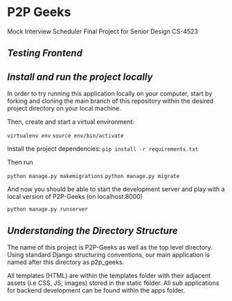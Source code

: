 # P2P Geeks
Mock Interview Scheduler
Final Project for Senior Design CS-4523 

## _Testing Frontend_

## _Install and run the project locally_

In order to try running this application locally on your computer, start
by forking and cloning the main branch of this repository within the desired
project directory on your local machine. 

Then, create and start a virtual environment:

`virtualenv env`
`source env/bin/activate`

Install the project dependencies:
`pip install -r requirements.txt`

Then run

`python manage.py makemigrations`
`python manage.py migrate`

And now you should be able to start the development server and play with a local
version of P2P-Geeks (on localhost:8000)

`python manage.py runserver`
 
## _Understanding the Directory Structure_

The name of this project is P2P-Geeks as well as the top level directory. 
Using standard Django structuring conventions, our main application is
named after this directory as p2p_geeks.

All templates (HTML) are within the templates folder with their adjacent
assets (i.e CSS, JS, images) stored in the static folder. All sub 
applications for backend development can be found within the apps folder.